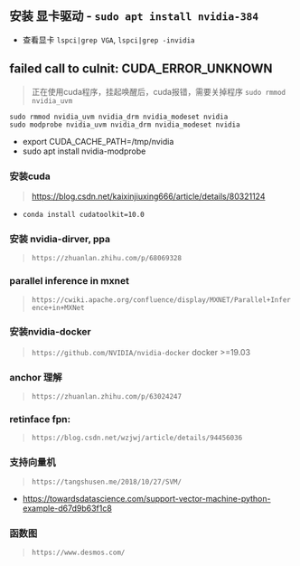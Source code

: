 ## 安装 显卡驱动 - `sudo apt install nvidia-384`
- 查看显卡 `lspci|grep VGA`, `lspci|grep -invidia`

## failed call to cuInit: CUDA_ERROR_UNKNOWN
> 正在使用cuda程序，挂起唤醒后，cuda报错，需要关掉程序 `sudo rmmod nvidia_uvm`

```
sudo rmmod nvidia_uvm nvidia_drm nvidia_modeset nvidia
sudo modprobe nvidia_uvm nvidia_drm nvidia_modeset nvidia
```
- export CUDA_CACHE_PATH=/tmp/nvidia
- sudo apt install nvidia-modprobe
### 安装cuda
> https://blog.csdn.net/kaixinjiuxing666/article/details/80321124
- `conda install cudatoolkit=10.0`
### 安装 nvidia-dirver, ppa
> `https://zhuanlan.zhihu.com/p/68069328`

### parallel inference in mxnet
> `https://cwiki.apache.org/confluence/display/MXNET/Parallel+Inference+in+MXNet`

### 安装nvidia-docker
> `https://github.com/NVIDIA/nvidia-docker` docker >=19.03
### anchor 理解
> `https://zhuanlan.zhihu.com/p/63024247`

### retinface fpn:
> `https://blog.csdn.net/wzjwj/article/details/94456036`

### 支持向量机
> `https://tangshusen.me/2018/10/27/SVM/`
- https://towardsdatascience.com/support-vector-machine-python-example-d67d9b63f1c8

### 函数图
> `https://www.desmos.com/`
